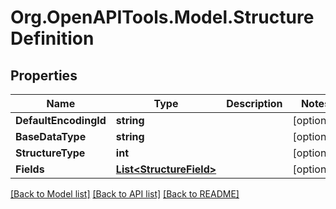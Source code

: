 # Org.OpenAPITools.Model.StructureDefinition

## Properties

Name | Type | Description | Notes
------------ | ------------- | ------------- | -------------
**DefaultEncodingId** | **string** |  | [optional] 
**BaseDataType** | **string** |  | [optional] 
**StructureType** | **int** |  | [optional] 
**Fields** | [**List&lt;StructureField&gt;**](StructureField.md) |  | [optional] 

[[Back to Model list]](../README.md#documentation-for-models) [[Back to API list]](../README.md#documentation-for-api-endpoints) [[Back to README]](../README.md)

